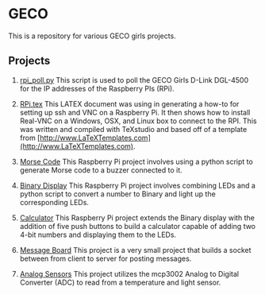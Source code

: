 # GECO
This is a repository for various GECO girls projects.

## Projects
1. [rpi_poll.py](./rpi_poll.py)
   This script is used to poll the GECO Girls D-Link DGL-4500 for the IP addresses of the Raspberry PIs (RPi). 

2. [RPi.tex](./doc/RPi.tex)
   This LATEX document was using in generating a how-to for setting up ssh and VNC on a Raspberry Pi.  It then shows how to install Real-VNC on a Windows, OSX, and Linux box to connect to the RPI.  This was written and compiled with TeXstudio and based off of a template from [http://www.LaTeXTemplates.com](http://www.LaTeXTemplates.com).

3. [Morse Code](./morse_code/)
    This Raspberry Pi project involves using a python script to generate Morse code to a buzzer connected to it.

4. [Binary Display](./binary_display/)
    This Raspberry Pi project involves combining LEDs and a python script to convert a number to Binary and light up the corresponding LEDs.

5. [Calculator](./calculator/)
    This Raspberry Pi project extends the Binary display with the addition of five push buttons to build a calculator capable of adding two 4-bit numbers and displaying them to the LEDs.

6. [Message Board](./message_board/)
    This project is a very small project that builds a socket between from client to server for posting  messages.

7. [Analog Sensors](./analog_sensors/)
    This project utilizes the mcp3002 Analog to Digital Converter (ADC) to read from a temperature and light sensor. 
